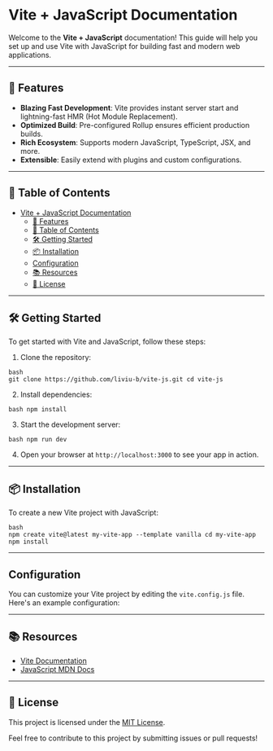 # Vite + JavaScript Documentation

Welcome to the **Vite + JavaScript** documentation! This guide will help you set up and use Vite with JavaScript for building fast and modern web applications.

---

## 🚀 Features

- **Blazing Fast Development**: Vite provides instant server start and lightning-fast HMR (Hot Module Replacement).
- **Optimized Build**: Pre-configured Rollup ensures efficient production builds.
- **Rich Ecosystem**: Supports modern JavaScript, TypeScript, JSX, and more.
- **Extensible**: Easily extend with plugins and custom configurations.

---

## 📖 Table of Contents

- [Vite + JavaScript Documentation](#vite--javascript-documentation)
  - [🚀 Features](#-features)
  - [📖 Table of Contents](#-table-of-contents)
  - [🛠️ Getting Started](#️-getting-started)
  - [📦 Installation](#-installation)
  - [Configuration](#configuration)
  - [📚 Resources](#-resources)
  - [📝 License](#-license)

---

## 🛠️ Getting Started

To get started with Vite and JavaScript, follow these steps:

1. Clone the repository:
```
bash
git clone https://github.com/liviu-b/vite-js.git cd vite-js
```

2. Install dependencies:
```
bash npm install
```

3. Start the development server:
```
bash npm run dev
```

4. Open your browser at `http://localhost:3000` to see your app in action.

---

## 📦 Installation

To create a new Vite project with JavaScript:
```
bash
npm create vite@latest my-vite-app --template vanilla cd my-vite-app npm install
```

---

## Configuration

You can customize your Vite project by editing the `vite.config.js` file. Here's an example configuration:

---

## 📚 Resources

- [Vite Documentation](https://vitejs.dev/)
- [JavaScript MDN Docs](https://developer.mozilla.org/en-US/docs/Web/JavaScript)

---

## 📝 License

This project is licensed under the [MIT License](LICENSE).

Feel free to contribute to this project by submitting issues or pull requests!